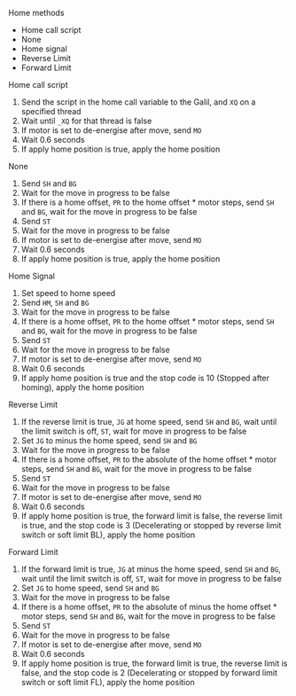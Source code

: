 Home methods
- Home call script
- None
- Home signal
- Reverse Limit
- Forward Limit

Home call script
1. Send the script in the home call variable to the Galil, and `XQ` on a specified thread
1. Wait until `_XQ` for that thread is false
1. If motor is set to de-energise after move, send `MO`
1. Wait 0.6 seconds
1. If apply home position is true, apply the home position

None
1. Send `SH` and `BG`
1. Wait for the move in progress to be false
1. If there is a home offset, `PR` to the home offset * motor steps, send `SH` and `BG`, wait for the move in progress to be false
1. Send `ST`
1. Wait for the move in progress to be false
1. If motor is set to de-energise after move, send `MO`
1. Wait 0.6 seconds
1. If apply home position is true, apply the home position

Home Signal
1. Set speed to home speed
1. Send `HM`, `SH` and `BG`
1. Wait for the move in progress to be false
1. If there is a home offset, `PR` to the home offset * motor steps, send `SH` and `BG`, wait for the move in progress to be false
1. Send `ST`
1. Wait for the move in progress to be false
1. If motor is set to de-energise after move, send `MO`
1. Wait 0.6 seconds
1. If apply home position is true and the stop code is 10 (Stopped after homing), apply the home position

Reverse Limit
1. If the reverse limit is true, `JG` at home speed, send `SH` and `BG`, wait until the limit switch is off, `ST`, wait for move in progress to be false
1. Set `JG` to minus the home speed, send `SH` and `BG`
1. Wait for the move in progress to be false
1. If there is a home offset, `PR` to the absolute of the home offset * motor steps, send `SH` and `BG`, wait for the move in progress to be false
1. Send `ST`
1. Wait for the move in progress to be false
1. If motor is set to de-energise after move, send `MO`
1. Wait 0.6 seconds
1. If apply home position is true, the forward limit is false, the reverse limit is true, and the stop code is 3 (Decelerating or stopped by reverse limit switch or soft limit BL), apply the home position

Forward Limit
1. If the forward limit is true, `JG` at minus the home speed, send `SH` and `BG`, wait until the limit switch is off, `ST`, wait for move in progress to be false
1. Set `JG` to home speed, send `SH` and `BG`
1. Wait for the move in progress to be false
1. If there is a home offset, `PR` to the absolute of minus the home offset * motor steps, send `SH` and `BG`, wait for the move in progress to be false
1. Send `ST`
1. Wait for the move in progress to be false
1. If motor is set to de-energise after move, send `MO`
1. Wait 0.6 seconds
1. If apply home position is true, the forward limit is true, the reverse limit is false, and the stop code is 2 (Decelerating or stopped by forward limit switch or soft limit FL), apply the home position
